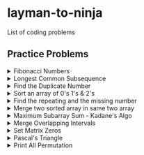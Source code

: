 # layman-to-ninja
List of coding problems

## Practice Problems

<details><summary>Fibonacci Numbers</summary>

```Java
package org.example;

import java.util.Arrays;

public class FibonacciNumber {

    public static void main(String[] args) {
        int n = 7;
        // recursive solution
        System.out.println(fib_recursive(n));

        // Dynamic programming
        int[] dp_arr = new int[n+1];
        Arrays.fill(dp_arr, -1);
        System.out.println(fib_memoization(n, dp_arr));
    }

    public static int fib_recursive(int n) {
        // base case
        if(n <= 1) return n;

        // recursive call
        return fib_recursive(n-1) + fib_recursive(n-2);
    }

    public static int fib_memoization(int n, int[] dp) {
        // base case
        if(n <= 1) return n;

        // if dp arr has value; use that
        if(dp[n] != -1) return dp[n];

        // Compute and Memoize the answer
        dp[n] = fib_memoization(n-1, dp) + fib_memoization(n-2, dp);
        return dp[n]; // first memoize; then return
    }

}

```
</details>

<details><summary>Longest Common Subsequence</summary>

##### Description

> A subsequence of a string is a new string generated from the original string with some characters (can be none) deleted without changing the relative order of the remaining characters.
> 
> For example, `"ace"` is a subsequence of `"abcde"`.
> 
> A common subsequence of two strings is a subsequence that is common to both strings.
>
> **Example**<br>
> **Input:** text1 = "abcde", text2 = "ace"
> **Output:** 3  
> **Explanation:** The longest common subsequence is "ace" and its length is 3.

Leetcode Link : [https://leetcode.com/problems/longest-common-subsequence/](https://leetcode.com/problems/longest-common-subsequence/)

##### Recursive Tree

[![](https://mermaid.ink/img/pako:eNp1VNFOwyAU_RWCD9OIZtC9rCYmk0t_QB8xBluqi21Zus7EOP9d2kLHsHYP2849l3s4B_qNc1NonOK3Vu3e0RPIBtlncynxhsORC5D4asQeLBZD1PECjFvoDAALvJwBdKCcADEwXqb_eaX2e9AlMp-6rdQOlduqSi_W67Jcr0luKtOmF8vl8m6ky8aJRjc398dOfWi02CyO6OEvzHuYOvEnPDd1bZqxzMOqxJfX9EriaTEeLAaWDX9h0cNuBgy4OXTIlOjVHJpiagEaTZh6fOFMGix6jnCGzSwrvA2cjkGFmTCXUxACi3MSNA5KsCioLAoKknFU0JIELf6QRLlwOlPoXePM7yCKDJgXHdkvqNc-5wid6ernCOb3F0UQFaIAjihzNswMy9CM9uEoJN6raFMi8ZbFKlwhY5HdIvlHFkO-Y06Z39RqDCuML7TTDl555pybrgire9UUaG-QaW7t8-yPmG2xxT714f4iToAAJYIAI8J-M5L5C33Xs06f8RIjhAmudVurbWFfSN89Yi_Bu661xKn9Waj2Q2LZ_FjeYVeoToti25kWp6Wq9ppgdejM41eTT8DIgq2yb7faoT-_UNVYiw)](https://mermaid.live/edit#pako:eNp1VNFOwyAU_RWCD9OIZtC9rCYmk0t_QB8xBluqi21Zus7EOP9d2kLHsHYP2849l3s4B_qNc1NonOK3Vu3e0RPIBtlncynxhsORC5D4asQeLBZD1PECjFvoDAALvJwBdKCcADEwXqb_eaX2e9AlMp-6rdQOlduqSi_W67Jcr0luKtOmF8vl8m6ky8aJRjc398dOfWi02CyO6OEvzHuYOvEnPDd1bZqxzMOqxJfX9EriaTEeLAaWDX9h0cNuBgy4OXTIlOjVHJpiagEaTZh6fOFMGix6jnCGzSwrvA2cjkGFmTCXUxACi3MSNA5KsCioLAoKknFU0JIELf6QRLlwOlPoXePM7yCKDJgXHdkvqNc-5wid6ernCOb3F0UQFaIAjihzNswMy9CM9uEoJN6raFMi8ZbFKlwhY5HdIvlHFkO-Y06Z39RqDCuML7TTDl555pybrgire9UUaG-QaW7t8-yPmG2xxT714f4iToAAJYIAI8J-M5L5C33Xs06f8RIjhAmudVurbWFfSN89Yi_Bu661xKn9Waj2Q2LZ_FjeYVeoToti25kWp6Wq9ppgdejM41eTT8DIgq2yb7faoT-_UNVYiw)

##### Code

```Java
package org.example;

import java.util.Arrays;

public class LongestCommonSubsequence {

    public static void main(String[] args) {

        // input
        char[] str1 = "ACD".toCharArray();
        char[] str2 = "CED".toCharArray();

        // recursive solution
        System.out.println("Recursive solution: " + lcs_rec(0,0, str1, str2));

        // Dynamic programming solution
        int[][] dp_arr = new int[str1.length][str2.length];
        Arrays.stream(dp_arr).forEach(a -> Arrays.fill(a, -1));
        System.out.println("DP solution: " + lcs_memoization(0, 0, str1, str2, dp_arr));
        Arrays.stream(dp_arr).forEach(a -> Arrays.fill(a, -1));
        System.out.println("DP Top down: " + lcs_topdown(str1.length-1, str2.length-1, str1, str2, dp_arr));
    }

    private static int lcs_rec(int i, int j, char[] str1, char[] str2) {
        // base case
        if(i >= str1.length || j >= str2.length)
            return 0;

        // when both ith and jth char matches
        if(str1[i] == str2[j])
            return 1+lcs_rec(i+1, j+1, str1, str2);

        // when ith and jth char does not match
        int left = lcs_rec(i+1, j, str1, str2);
        int right = lcs_rec(i, j+1, str1, str2);
        return Math.max(left, right);
    }

    // This method solves problem in BottomUp approach as we go from 0..n
    private static int lcs_memoization(int i, int j, char[] str1, char[] str2, int[][] dp) {
        // base case
        if(i >= str1.length || j >= str2.length)
            return 0;

        // if dp arr state has changed, use that value
        if(dp[i][j] != -1)
            return dp[i][j];

        // when both ith and jth char matches
        if(str1[i] == str2[j])
            return dp[i][j] = 1 + lcs_memoization(i+1, j+1, str1, str2, dp);

        // when ith and jth char does not match
        int left = lcs_memoization(i+1, j, str1, str2, dp);
        int right = lcs_memoization(i, j+1, str1, str2, dp);
        return dp[i][j] = Math.max(left, right);
    }

    private static int lcs_topdown(int i, int j, char[] str1, char[] str2, int[][] dp) {
        // base case
        if(i < 0 || j < 0)
            return 0;

        // if dp arr state has changed, use that value
        if(dp[i][j] != -1)
            return dp[i][j];

        // when both ith and jth char matches
        if(str1[i] == str2[j])
            return dp[i][j] = 1 + lcs_memoization(i-1, j-1, str1, str2, dp);

        // when ith and jth char does not match
        int left = lcs_memoization(i-1, j, str1, str2, dp);
        int right = lcs_memoization(i, j-1, str1, str2, dp);
        return dp[i][j] = Math.max(left, right);
    }

}
```

> **Recursive solution:** O(n.2^m), where m is the length of the first string and n is the length of the second string.<br>
> **Dynamic Programming:** O(n*m)
</details>

<details>
<summary>Find the Duplicate Number</summary>

##### Description
> Given array of `n+1` numbers contains `[1,n]` inclusive and there is only single repeated number
>
> Example:
> Input: nums = [1,3,4,2,2]
> Output: 2

Leetcode link: [https://leetcode.com/problems/find-the-duplicate-number/](https://leetcode.com/problems/find-the-duplicate-number/)

Exxplnation video: [https://www.youtube.com/watch?v=32Ll35mhWg0&ab_channel=takeUforward](https://www.youtube.com/watch?v=32Ll35mhWg0&ab_channel=takeUforward)

##### Code

```Java
package org.example;

import java.util.Arrays;
import java.util.NoSuchElementException;

public class FindDuplicateNumber {

    public static void main(String[] args) {
        int[] arr = {1,3,5,2,8,4,7,6,7};
        System.out.println("Optimal solution with linkedlist " +
                "slow and fast pointer :" + findDuplicate(arr));
        System.out.println("Brute force solution with sorting: " + findDuplicate_brute_force(arr));
        System.out.println("Hash frequency count solution: " + findDuplicate_hash_frequency(arr));
    }

    private static int findDuplicate(int[] arr) {
        int slowPtr = arr[0];
        int fastPtr = arr[0];

        do {    // first collision in loop
            slowPtr = arr[slowPtr];
            fastPtr = arr[arr[fastPtr]];
        } while (slowPtr != fastPtr);

        // meet at the start of loop to find duplicate
        fastPtr = arr[0];
        while (slowPtr != fastPtr) {
            slowPtr = arr[slowPtr];
            fastPtr = arr[fastPtr];
        }
        return slowPtr;
    }

    private static int findDuplicate_brute_force(int[] arr) {
        Arrays.sort(arr);
        for(int i=0; i<arr.length-1; i++) {
            if(arr[i] == arr[i+1]) {
                return arr[i];
            }
        }
        throw new NoSuchElementException("No duplicate found");
    }

    private static int findDuplicate_hash_frequency(int[] arr) {
        int[] freq = new int[arr.length];
        Arrays.fill(freq, 0);
        for(int num: arr) {
            freq[num]++;
        }
        for(int i=0; i<freq.length; i++) {
            if(freq[i] == 2)
                return i;
        }
        throw new NoSuchElementException("No duplicate found");
    }
}
```
</details>

<details>
<summary>
Sort an array of 0's 1's & 2's</summary>

##### Description

> Given array of n elements with 0, 1 and 2. Sort the array in single pass.
> 
> This is variation of Dutch National Flag Algorithm using which we can find solution in O(N) time.
> 
> Example:
> 
> Input: nums = [2,0,2,1,1,0]
> 
> Output: [0,0,1,1,2,2]

Leetcode link: [https://leetcode.com/problems/sort-colors/](https://leetcode.com/problems/sort-colors/)

Explnation video: [https://www.youtube.com/watch?v=oaVa-9wmpns&t=412s&ab_channel=takeUforward](https://www.youtube.com/watch?v=oaVa-9wmpns&t=412s&ab_channel=takeUforward)

##### Solution

Dutch National Flag Algorithm

![Color Sort Image - check in resource folder](https://share.sketchpad.app/22/07a-1ebb-1aea9d.png "Color Sort Algo")

##### Code

```Java
package org.example;

import java.util.Arrays;

public class SortColors {

    public static void main(String[] args) {
        int[] arr = {0,0,1,2,0,1,0,1,1,1,2,1,0};
        sortByBruteForce(arr);
        System.out.println();
        sortByCounting(arr);
        System.out.println();
        sortByDutchNationalFlagAlgo(arr);
    }

    private static void swap(int[] arr, int i, int j) {
        int tmp = arr[i];
        arr[i] = arr[j];
        arr[j] = tmp;
    }

    // single pass solution
    private static void sortByDutchNationalFlagAlgo(int[] arr) {
        int low = 0;
        int high = arr.length-1;
        int mid = 0;
        while(mid <= high) {
            switch (arr[mid]) {
                case 0 : {
                    swap(arr, low, mid);
                    low++;
                    mid++;
                    break;
                }
                case 1 : {
                    mid++;
                    break;
                }
                case 2 : {
                    swap(arr, mid, high);
                    high--;
                }
            }
        }
        for(int i: arr) {
            System.out.print(i + " ");
        }
    }

    private static void sortByBruteForce(int[] arr) {
        Arrays.sort(arr);
        for(int i: arr) {
            System.out.print(i + " ");
        }
    }

    // double pass solution O(2N)
    private static void sortByCounting(int[] arr) {
        int cnt_0s = 0;
        int cnt_1s = 0;
        int cnt_2s = 0;
        for(int i: arr) {
            if(i == 0) {
                cnt_0s++;
                continue;
            }
            if(i == 1) {
                cnt_1s++;
                continue;
            }
            cnt_2s++;
        }
        while(cnt_0s != 0 || cnt_1s != 0 || cnt_2s != 0) {
            if(cnt_0s != 0) {
                cnt_0s--;
                System.out.print(0 + " ");
                continue;
            }
            if(cnt_1s != 0) {
                cnt_1s--;
                System.out.print(1 + " ");
                continue;
            }
            cnt_2s--;
            System.out.print(2 + " ");
        }
    }
}
```
</details>

<details>
<summary>
Find the repeating and the missing number
</summary>

##### Description

> Given an unsorted array of size n. Array elements are in the range from 1 to n. One number from set {1, 2, …n} is missing and one number occurs twice in the array. Find these two numbers.
> 
> Example :
> 
> Input: arr[] = {4, 3, 6, 2, 1, 1}
> 
> Output: Missing = 5, Repeating = 1

GFG Problem link: [https://www.geeksforgeeks.org/find-a-repeating-and-a-missing-number/](https://www.geeksforgeeks.org/find-a-repeating-and-a-missing-number/)

Explanation video: [https://www.youtube.com/watch?v=5nMGY4VUoRY&ab_channel=takeUforward](https://www.youtube.com/watch?v=5nMGY4VUoRY&ab_channel=takeUforward)

##### Solution

Method 1 : Sorting

Approach:
Sort the input array. Traverse the array and check for missing and repeating.

Time Complexity: `O(nLogn)`

Note that after sorting, to find missing and repeating number in single pass is not that simple and intuitive. Do check for corner cases. Check the implementation and verify if that indeed find correct result.

![Repeating and missing number algo - check resource folder](https://share.sketchpad.app/22/89a-49a9-d4d5c0.png "Repeating and MissingNumber_sort image")

Code:

Input: `int[] arr = {4, 3, 6, 2, 1, 1};`

```Java
    private static void printTwoNumberBySorting(int[] arr) {
        System.out.println("Print by sorting");
        Arrays.sort(arr);
        for(int idx=1,arr_idx=0 ; arr_idx < arr.length;) {
            if(arr[arr_idx] != idx) {
                if(arr[arr_idx] < idx) {
                    System.out.println("Repeating Number: " + arr[arr_idx]);
                    arr_idx++;
                } else {
                    System.out.println("Missing Number: " + idx);
                    idx++;
                }
            } else {
                idx++;
                arr_idx++;
            }
        }
    }
```

Method 2: Print by Hash Frequency- counting

Time Complexity: O(n)

Auxiliary Space: O(n)

```Java
    private static void printTwoNumberByHashFrequency(int[] arr) {
        System.out.println("Print by hash frequency");
        int[] freq_arr = new int[arr.length+1];
        Arrays.fill(freq_arr, 0);
        for(int num: arr) {
            freq_arr[num]++;
        }
        for(int i=1; i<freq_arr.length; i++) {
            if(freq_arr[i] == 2)
                System.out.println("Repeating Number: " + i);
            if(freq_arr[i] == 0)
                System.out.println("Missing Number: " + i);
        }
    }
```

Method 3: Solve by equation

Approach:

- Let `x` be the missing and `y` be the repeating element.
- Get the sum of all numbers using formula `S = n(n+1)/2`
- Get sum of all number squares `S^2 = n(n+1)(2n+1)/6`
- The above two steps give us two equations, we can solve the equations and get the values of `x` and `y`.

In actual `arr` sum `x` will not be there and `y` will be there twice.

suppose give `arr` = `{2, 3, 3, 1, 4}` => 3 is repeating and 5 is missing 

So, `x - y` = `S - arr_sum` ((1+2+3+4+5) - (2+3+3+1+4))
`x - y` = 5 - 3 = 2

`x^2 - y^2` = `S^2 - arr_square_sum` ((1^2+2^2+3^2+4^2+5^2) - (2^2+3^2+3^2+1^2+4^2))
`(x+y)(x-y)` = 5^2 - 3^2 = 25 - 9 = 16

we can replace `x-y` value in above equation

`x+y` = 16/2 = 8

now,

`x-y` = 2

`x+y` = 8

`2x` = 10, `x` = 5, `y` = 3

Time Complexity: `O(n)`

Code

```Java
    private static void printTwoNumberByEquation(int[] arr) {
        System.out.println("Print by equation");
        int n = arr.length;
        long sum = ((long) n *(n+1))/2;
        long square_sum = (n*(n+1)*((2L *n)+1))/6;

        long arr_sum = Arrays.stream(arr).sum();
        long arr_square_sum = Arrays.stream(arr).map(num -> num * num).sum();

        long x_min_y = sum - arr_sum;
        long x_plus_y = (square_sum - arr_square_sum)/x_min_y;

        long x = (x_plus_y + x_min_y)/2;
        long y = x - x_min_y;
        System.out.println("Repeating Number: " + y);
        System.out.println("Missing Number: " + x);
    }
```

Method 4 : Use XOR operation

> XOR operation return `true` only if either condition is true, not both true and not both false. So, 1 and 0 gives 1 other is 0 and 1 gives 1
>
> Also note, number's XOR with self gives `0` as all bit cancel each other. `3^3 = 0`

Approach:

- Let x and y be the desired output elements.
- Calculate XOR of all the array elements.

`XOR = arr[0]^arr[1]^arr[2]…..arr[n-1]`

- XOR the result with all numbers from 1 to n

`XOR = XOR^1^2^…..^n`

- In the result `XOR`, all elements would nullify each other except `x` and `y`. All the bits that are set in `XOR` will be set in either `x` or `y`. So if we take any set bit (We have chosen the rightmost set bit in code) of `XOR` and divide the elements of the array in two sets – one set of elements with same bit set and other set with same bit not set. By doing so, we will get `x` in one set and `y` in another set. Now if we do XOR of all the elements in first set, we will get `x`, and by doing same in other set we will get `y`.
- We put array elements in 2 buckets based on set bit and then again put all elements from 1...n in 2 buckets. So, each bucket cancel all elements except `x` and `y`. As same number XOR cancel each other and gives 0

First 2 XOR operation is just to find set bit position and we took right most set bit

Time Complexity: `O(5n)` as we iterate 5 times i.e `O(n)`

```Java
    private static void printTwoNumberByXOR(int[] arr) {
        System.out.println("Print by XOR");
        int xor_all = 0;

        // get XOR of all arr elements
        for (int i : arr) {
            xor_all ^= i;
        }

        // XOR the above with numbers from 1 to n
        for(int i=1; i<=arr.length; i++) {
            xor_all ^= i;
        }

        int set_bit_no = xor_all & -xor_all;
        int x = 0;
        int y = 0;

        // now divide arr elements in two baskets based on set bit
        for (int j : arr) {
            if ((j & set_bit_no) != 0) {
                x ^= j;
            } else {
                y ^= j;
            }
        }

        for(int i=1; i<=arr.length; i++) {
            if((i & set_bit_no) != 0) {
                x ^= i;
            } else {
                y ^= i;
            }
        }

        // to figure out which one is missing and which one is repeating
        int x_count = 0;
        for(int num: arr) {
            if(num == x) {
                x_count++;
            }
        }
        if(x_count == 2) {
            System.out.println("Repeating Number: " + x);
            System.out.println("Missing Number: " + y);
        } else {
            System.out.println("Repeating Number: " + y);
            System.out.println("Missing Number: " + x);
        }
    }
```

</details>

<details>
<summary>Merge two sorted array in same two array</summary>

##### Description

> Given two sorted arrays, we need to merge them in O((n+m)*log(n+m)) time with O(1) extra space into a sorted array, when n is the size of the first array, and m is the size of the second array.
> 
> Exmple:
> 
> int[] arr1 = {34,35,36,37};
> 
> int[] arr2 = {3,4,5};
> 
> Output: 
> 3 4 5 34
> 
> 35 36 37

GFG problem link: [https://www.geeksforgeeks.org/efficiently-merging-two-sorted-arrays-with-o1-extra-space/](https://www.geeksforgeeks.org/efficiently-merging-two-sorted-arrays-with-o1-extra-space/)

Explanation video: [https://www.youtube.com/watch?v=hVl2b3bLzBw&t=431s&ab_channel=takeUforward](https://www.youtube.com/watch?v=hVl2b3bLzBw&t=431s&ab_channel=takeUforward)

##### Solution

Approach 1 : Selection sort on both array. As both are sorted; compare element from first array with first element of second array and swap if required and sort second array after every swap to keep both array sorted all the time.

Approach 2 : Shellsort - h-sorted array. Here we used h = n/2 and for odd n value we kept h = n/2 + n%2. Shellsort is extension of Insertion sort only, here we try to compare with h distance element instead of next element in array to reduce inversion pair in array. 

##### Code

```Java
package org.example;

public class MergeTwoArrWithConstantSpace {

    public static void main(String[] args) {
        int[] arr1 = {34,35,36,37};
        int[] arr2 = {3,4,5};
        sortTwoArrWithInsertionSort(arr1, arr2);
        printArray(arr1, arr2);
        int[] arr3 = {34,35,36,37};
        int[] arr4 = {3,4,5};
        sortTwoArrWithGapMethod_shellsort(arr3, arr4);
        printArray(arr3, arr4);
    }

    private static void sortTwoArrWithGapMethod_shellsort(int[] arr1, int[] arr2) {
        int n = arr1.length;
        int m = arr2.length;

        int h = (n+m)/2 + (n+m)%2;
        int i, j;
        while(h > 0) { // h-sort the array to swap long distance element

            // compare ele in first arr
            for(i = 0; i+h < n; i++) {
                if(arr1[i] > arr1[i+h]) {
                    int tmp = arr1[i];
                    arr1[i] = arr1[i+h];
                    arr1[i+h] = tmp;
                }
            }

            // compare ele in second arr
            for(j = h>n ? h-n : 0; i < n && j < m; i++,j++) {
                if(arr1[i] > arr2[j]) {
                    int tmp = arr1[i];
                    arr1[i] = arr2[j];
                    arr2[j] = tmp;
                }
            }

            // if we haven't checked all second arr elements
            if(j < m) {
                for(j = 0; j+h < m; j++) {
                    if(arr2[j] > arr2[j+h]) {
                        int tmp = arr2[j];
                        arr2[j] = arr2[j+h];
                        arr2[j+h] = tmp;
                    }
                }
            }
            h = h == 1 ? 0 : h/2 + h%2; // return 0 for h == 1 else infinite loop
        }
    }

    private static void sortTwoArrWithInsertionSort(int[] arr1, int[] arr2) {
        int n = arr1.length;
        int m = arr2.length;

        // apply Insertion sort logic
        for(int i = 0; i < n; i++) {
            if(arr1[i] > arr2[0]) { // comparing only with first ele as both arrays are sorted
                int tmp = arr1[i];
                arr1[i] = arr2[0];
                arr2[0] = tmp;
            }

            // sort second array if not sorted
            for(int j=1; j < m && arr2[j] < arr2[j-1]; j++) {
                int tmp = arr2[j];
                arr2[j] = arr2[j-1];
                arr2[j-1] = tmp;
            }
        }
    }

    private static void printArray(int[] arr1, int[] arr2) {
        // print the sorted arr 1
        for(int num: arr1) {
            System.out.print(num + " ");
        }
        System.out.println();
        // print the sorted arr 2
        for(int num: arr2) {
            System.out.print(num + " ");
        }
        System.out.println();
    }
}
```
</details>

<details>
<summary>
Maximum Subarray Sum - Kadane's Algo
</summary>

##### Description

> Given an integer array `nums`, find the contiguous subarray (containing at least one number) which has the largest sum and return its sum.
>
> A subarray is a contiguous part of an array.
> 
> Exmaple
> 
> Input: nums = [-2,1,-3,4,-1,2,1,-5,4]
> 
> Output: 6
> 
> Explanation: [4,-1,2,1] has the largest sum = 6.

Leetcode problem link: [https://leetcode.com/problems/maximum-subarray/](https://leetcode.com/problems/maximum-subarray/)

Explanation video : [https://www.youtube.com/watch?v=w_KEocd__20&t=167s&ab_channel=takeUforward](https://www.youtube.com/watch?v=w_KEocd__20&t=167s&ab_channel=takeUforward)

##### Solution

![Kadane's Algorithm](src/main/resources/img/Kadanes-algo.jpeg "Kadane's Algorithm")

##### Code

```Java
package org.example;

public class MaximumSubArraySum {

    public static void main(String[] args) {
        int[] arr = {-2,1,-3,4,-1,2,1,-5,4};
        System.out.println("Maximum subarray sum, Kadane's method: " +
                maxSubArraySum_Kadanes_algo(arr));
        System.out.println("Brute force approach: " +
                maxSubArraySum_bruteforce(arr));
    }

    private static int maxSubArraySum_Kadanes_algo(int[] arr) {
        int sum = 0;
        int max = arr[0];
        for(int num: arr) {
            sum += num;
            if(sum > max) max = sum;
            if(sum < 0) sum = 0;
        }
        return max;
    }

    private static int maxSubArraySum_bruteforce(int[] arr) {
        int max = 0;
        for(int i=0; i<arr.length; i++) {
            int sum = 0;
            for(int j=i; j<arr.length; j++) {
                sum += arr[j];
                max = Math.max(max, sum);
            }
        }
        return max;
    }
}
```
</details>

<details>
<summary>Merge Overlapping Intervals</summary>

##### Description
> Given an array of `intervals` where `intervals[i] = [start, end]`, merge all overlapping intervals, and return an array of the non-overlapping intervals that cover all the intervals in the input.

Example 1

> Input: intervals = [[1,3],[2,6],[8,10],[15,18]]
> 
> Output: [[1,6],[8,10],[15,18]]
> 
> Explanation: Since intervals [1,3] and [2,6] overlaps, merge them into [1,6].

Example 2

> Input: intervals = [[1,4],[4,5]]
> 
> Output: [[1,5]]
> 
> Explanation: Intervals [1,4] and [4,5] are considered overlapping.

Leetcode problem link: [https://leetcode.com/problems/merge-intervals/](https://leetcode.com/problems/merge-intervals/)

Explanation video : [https://www.youtube.com/watch?v=2JzRBPFYbKE&ab_channel=takeUforward](https://www.youtube.com/watch?v=2JzRBPFYbKE&ab_channel=takeUforward)

##### Code

```Java
package org.example;

import java.util.ArrayList;
import java.util.Arrays;
import java.util.Comparator;
import java.util.List;

public class MergeIntervals {

    public static void main(String[] args) {
        int[][] input = {{1,4}, {2,6}, {11,12}, {9,11}, {15,18}, {16,17}};
        int[][] output = mergeInterval(input);
        for(int[] arr : output) {
            System.out.print("(" + arr[0] + "," + arr[1] + ") ");
        }
    }

    private static int[][] mergeInterval(int[][] intervals) {
        List<int[]> result = new ArrayList<>();

        if(intervals == null || intervals.length == 0) {
            return result.toArray(new int[0][]);
        }

        Arrays.sort(intervals, Comparator.comparingInt(a -> a[0]));
        int start = intervals[0][0];
        int end = intervals[0][1];

        for(int[] arr: intervals) {
            if(arr[0] <= end)
                end = Math.max(end, arr[1]);
            else {
                result.add(new int[]{start, end});
                start = arr[0];
                end = arr[1];
            }
        }
        result.add(new int[]{start, end}); // add the last merged pair
        return result.toArray(new int[0][]);
    }
}
```
</details>

<details>
<summary>Set Matrix Zeros</summary>

##### Description

> Given an `m x n` integer matrix `matrix`, if an element is `0`, set its entire row and column to `0`'s.
>
> Example:
> 
> Input: matrix = 
> 
> [[1,1,1],
> 
>  [1,0,1],
> 
>  [1,1,1]]
> 
> Output: 
> 
> [[1,0,1],
> 
> [0,0,0],
> 
> [1,0,1]]

Leetcode problem link: [https://leetcode.com/problems/set-matrix-zeroes/](https://leetcode.com/problems/set-matrix-zeroes/)

Explanation video: [https://www.youtube.com/watch?v=M65xBewcqcI&ab_channel=takeUforward](https://www.youtube.com/watch?v=M65xBewcqcI&ab_channel=takeUforward)

##### Solution

1) Brute-force approach:

- traverse the matrix and check if any element is `0` - set entire row and column elements as -1.
- do not change any other `0` to `-1` while marking row and column
- iterate again and update all `-1` entry to `0`
- we assume given input matrix contains only `+ve` values else instead of `-1` choose any other value which is not present in matrix

![Set Matrix Zero - Brute force solution](src/main/resources/img/SetMatrixZero_bruteForce.png "Brute-force Solution")

Time Complexity: `O(m*n) * O(m+n)`

Space Complexity: O(1)

2) Brute-force optimization approach(with extra space):

 - to optimize further, we take 2 arrays of size rows and columns respectively. 
 - approach will be similar to the solution 1, traverse the `matrix` and for every `0` entry in matrix update `row` and `column` array's respective entry with `-1`.
 - here, we choose `-1` and not `0` as to avoid `row` and `column` array initialization with dummy values. As Java initialize both with `0`s.
 - traverse matrix again and for every index check respective `row` and `column` array entry, if any of them contain value `-1`, set matrix value as `0`

![Set Matrix Zero - Brute force optimal](src/main/resources/img/SetMatrixZero-bruteforce-optimal.png "Brute-force optimization solution")

Time Complexity: `O(n*m) + O(n*m)` = `O(2*n*m)` = `O(n*m)`

Space Complexity: `O(n) + O(m)` for taking 2 extra array

3) Optimal Approach (take those extra space inside matrix 1st row,column):

![Set Matrix Zero - Optimal](src/main/resources/img/SetMatrixZero_optimal.png "Optimal Solution")

Time Complexity: `O(2*n*m)` as we traverse twice

Space Complexity: `O(1)`

##### Code

```Java
package org.example;

import java.util.Arrays;

public class SetMatrixZeroes {

    public static void main(String[] args) {
        int[][] arr_input1 = {
                {1,1,1},
                {1,0,1},
                {1,1,1}
        };
        int[][] arr_input2 = Arrays.stream(arr_input1).map(int[]::clone).toArray(int[][]::new);
        int[][] arr_input3 = Arrays.stream(arr_input1).map(int[]::clone).toArray(int[][]::new);
        setZerosBruteforce(arr_input1);
        printMatrix(arr_input1);
        setZeroBruteforce_optimal(arr_input2);
        printMatrix(arr_input2);
        setZeros(arr_input3);
        printMatrix(arr_input3);
    }

    private static void setZeros(int[][] matrix) {
        boolean top_corner_flag = false;
        for(int i=0; i<matrix.length; i++) {
            if(matrix[i][0] == 0) top_corner_flag = true;
            for(int j=1; j<matrix[i].length; j++)
                if (matrix[i][j] == 0)
                    matrix[i][0] = matrix[0][j] = 0;
        }

        // traverse in reverse order
        for(int i=matrix.length-1; i>=0; i--) {
            for (int j=matrix[i].length-1; j>=1; j--)
                if(matrix[i][0] == 0 || matrix[0][j] == 0)
                    matrix[i][j] = 0;
            if(top_corner_flag) matrix[i][0] = 0;
        }
    }

    private static void setZeroBruteforce_optimal(int[][] matrix) {
        int[] row = new int[matrix.length];
        int[] column = new int[matrix[0].length]; // atleast 1 row will be there as per given constraints

        for(int i=0; i<matrix.length; i++) {
            for(int j=0; j<matrix[i].length; j++) {
                if(matrix[i][j] == 0) {
                    row[i] = -1; column[j] = -1;
                }
            }
        }

        for(int i=0; i<matrix.length; i++) {
            for(int j=0; j<matrix[i].length; j++) {
                if(row[i] == -1 || column[j] == -1)
                    matrix[i][j] = 0;
            }
        }
    }

    private static void setZerosBruteforce(int[][] matrix) {
        for(int i=0; i< matrix.length; i++) {
            for(int j=0; j<matrix[i].length; j++) {
                if(matrix[i][j] == 0) {
                    for(int row=0; row<matrix.length; row++) {
                        if(matrix[row][j] != 0) matrix[row][j] = -1;
                    }
                    for(int col=0; col<matrix[i].length; col++) {
                        if(matrix[i][col] != 0) matrix[i][col] = -1;
                    }
                }
            }
        }

        for(int i=0; i<matrix.length; i++)
            for(int j=0; j<matrix[i].length; j++)
                if(matrix[i][j] == -1) matrix[i][j] = 0;
    }

    private static void printMatrix(int[][] arr) {
        for(int[] a: arr) {
            for(int num: a) {
                System.out.print(num + " ");
            }
            System.out.println();
        }
    }
}
```
</details>

<details>
<summary>Pascal's Triangle</summary>

##### Description

> Given an integer numRows, return the first numRows of Pascal's triangle.
>
> In Pascal's triangle, each number is the sum of the two numbers directly above it as shown:

![Pascal's Triangle](https://upload.wikimedia.org/wikipedia/commons/0/0d/PascalTriangleAnimated2.gif "Pascal's Triangle wiki image")

##### Code

```Java
package org.example;

public class PascalTriangle {

    public static void main(String[] args) {
        int[][] pascal = pascalTriangle(5);
        for(int[] arr: pascal) {
            for(int ele: arr) {
                System.out.print(ele + " ");
            }
            System.out.println();
        }
    }

    private static int[][] pascalTriangle(int num) {
        int[][] result = new int[num][];
        int[] row, prev_row = new int[1];
        for(int i=0; i<num; i++) {
            row = new int[i+1];
            for(int j=0; j<=i; j++) {
                if(j==0 || j==i)
                    row[j] = 1;
                else
                    row[j] = prev_row[j-1] + prev_row[j];
            }
            prev_row = row;
            result[i] = row;
        }
        return result;
    }
}
```
</details>

<details>
<summary>Print All Permutation</summary>

##### Description

> Given input string or Input list or Input array - print all permutation of it.
>
> Example:
> Input: "ABC"
>
> Output:
> 
> ABC
ACB
BAC
BCA
CAB
CBA

##### Explanation:

Here is how we do it manually for input "DOG".
- Let’s take the first letter of our string input it in our memory: `D`
- Now, let’s take the remaining letters: `O`, `G`
- Let’s make one word by taking the remaining letters, and then add them to our first letter, one by one: `D` + `OG`, and `D` + `GO`. So we now have 2 permutations: `DOG` and `DGO`.
- Let’s move on to the second letter: `O`, and take the remaining letter and set them aside: `D` and `G`.
- Let’s make another permutation of those: `O` + `DG` and `O` + `GD`. Now we have 4 permutations: `DOG`, `DGO`, `ODG`, `OGD`.
- Now let’s tackle the last letter: `G`. And set aside the remaining letters: `D` and `O`.
- Let’s make permutation of that: `G` + `DO` and `G` + `OD`. Now we have 6 permutations: `DOG`, `DGO`, `ODG`, `OGD`, `GDO`, `GOD`.
- We’d now just have to return all these combinations in an array.

Above explanation quoted from blog: [https://medium.com/swlh/step-by-step-guide-to-solving-string-permutation-using-recursion-in-javascript-a11d098d5b83](https://medium.com/swlh/step-by-step-guide-to-solving-string-permutation-using-recursion-in-javascript-a11d098d5b83)

Let's implement same in Java for String input. As Strings are immutable in Java so any concat operation on String will generate new String. So, in case of Recursive call we can treat it as local parameter variable. Check below 2 implementation, #1 with String input and #2 with List<Integer>. In #2 we need create new object of `List<Integer>` for every recursive call.

1) String implementation

```Java
permute_str("", "ABC");
```

```Java
private static void permute_str(String prefix, String str) {
    int n = str.length();
    if(n == 0) System.out.println(prefix);
    else {
        for(int i=0; i<n; i++)
            permute_str(prefix + str.charAt(i), str.substring(0, i) + str.substring(i + 1, n));
    }
}
```

2) List<Integer> as param (can be any list of object)

```Java 
permute_list(new ArrayList<>(), new ArrayList<>(Arrays.asList(1,2)));
```

```Java
private static void permute_list(List<Integer> prefixList, List<Integer> list) {
    int n = list.size();
    if(n == 0) System.out.println(Arrays.toString(prefixList.toArray()));
    else {
        for(int i=0; i<n; i++) {
            // create new lists for next iteration
            List<Integer> newPrefList = new ArrayList<>(prefixList);
            List<Integer> newList = new ArrayList<>(list);

            newPrefList.add(newList.get(i));
            newList.remove(i);

            permute_list(newPrefList, newList);
        }
    }
}
```

Above #2 is same as #1 implementation, we take one element common and call recursive method to fetch permutation of `n-1` elements. Note, we created new list for each recursive call. 

This implementation are not the most efficient one in terms of time and space complexity but that is not our intention for above code. Above is to develop intuition about recursive call inside loop iteration.

Also read below stackoverflow answer:

> To use recursion effectively in design, you solve the problem by assuming you've already solved it. The mental springboard for the current problem is "if I could calculate the permutations of `n-1` characters, then I could calculate the permutations of `n` characters by choosing each one in turn and appending the permutations of the remaining `n-1` characters, which I'm pretending I already know how to do".
> 
> Then you need a way to do what's called "bottoming out" the recursion. Since each new sub-problem is smaller than the last, perhaps you'll eventually get to a sub-sub-problem that you REALLY know how to solve.
> 
> In this case, you already know all the permutations of ONE character - it's just the character. So you know how to solve it for `n=1` and for every number that's one more than a number you can solve it for, and you're done. This is very closely related to something called mathematical induction.

Link to answer: [https://stackoverflow.com/a/7540364](https://stackoverflow.com/a/7540364)

Above 2 implementation if we stare at the code for some time eventually it will be obvious. But if you google for 'print all permutation' implementation, most quoted solution is as below:

```Java 
permute(Arrays.asList(1,2), 0);
```

```Java
private static void permute(List<Integer> list, int k) {
    for(int i=k; i<list.size(); i++) {
        Collections.swap(list, i, k);
        permute(list, k+1);
        Collections.swap(list, k, i);
    }
    if(k == list.size()-1) {
        System.out.println(Arrays.toString(list.toArray()));
    }
}
```

Above code is doing same as the algorithm steps mentioned above, but it does that by swapping elements on the same list (we could use Array also).

Another thing to note here, `swap()` call before permutation is to actually swap the given list element and `swap()` call after permutation call is to undo the above first `swap()` done before so that for next iteration - **for the same recursive call level** - we get back the input list as given on the initial invocation.

##### Recursive call walkthrough with println statements

    ============WE ARE IN RECURSION========= with k = 0======
    ===========ITERATION=========== i = 0
    
        ============WE ARE IN RECURSION========= with k = 1======
        ===========ITERATION=========== i = 1

            ============WE ARE IN RECURSION========= with k = 2======
            Out of the for loop...
            ********Remove Call Stack=******** with k = 2***********

        ============WE ARE BACK IN RECURSION========= with k = 1======
        
        Out of the for loop...
        Printing Arr : ########## OUTPUT ###########
        [1, 2] 
        ********Remove Call Stack=******** with k = 1***********
        
    ============WE ARE BACK IN RECURSION========= with k = 0======
    
    ===========ITERATION=========== i = 1
    BEFORE permute: swap i: 1, k: 0 - arr :[2, 1]
        ============WE ARE IN RECURSION========= with k = 1======
        ===========ITERATION=========== i = 1
        
            ============WE ARE IN RECURSION========= with k = 2======
            Out of the for loop...
            ********Remove Call Stack=******** with k = 2***********
            
        ============WE ARE BACK IN RECURSION========= with k = 1======

        Out of the for loop...
        Printing Arr : ########## OUTPUT ###########
        [2, 1]
        ********Remove Call Stack=******** with k = 1***********

    ============WE ARE BACK IN RECURSION========= with k = 0======
    AFTER permute: swap i: 1, k: 0 - arr :[1, 2]
    Out of the for loop...
    ********Remove Call Stack=******** with k = 0***********

Above walk-through is for input `[1,2]`. Note how we are swapping elements before generating output and later swap it back before next iteration, which you can see at last line, code reverts `[2,1]` to `[1,2]`. That can be observed, and it will more obvious if you run code with input `[1,2,3]`.

Recursion is something that computers can do but Human can not and that's why it is very difficult to wrap our head around some code like above. At least I could not. We can prove it works, and we can debug and check that it works but when writing any new solution for any problem it is not very intuitive to come up with recursive solution.

Code with above println statements:

```Java 
permute(Arrays.asList(1,2), 0);
```

```Java
private static void permute(List<Integer> list, int k) {
    System.out.println("============WE ARE IN RECURSION========= with k = " + k + "======");
    for(int i=k; i<list.size(); i++) {
        System.out.println("===========ITERATION=========== i = " + i);
        Collections.swap(list, i, k);
        System.out.println(i != k ?
                "BEFORE permute: swap i: " + i + ", k: " + k + " - arr :" + Arrays.toString(list.toArray())
                : "");
        permute(list, k+1);
        System.out.println("============WE ARE BACK IN RECURSION========= with k = " + k + "======");
        Collections.swap(list, k, i);
        System.out.println(i != k ?
                "AFTER permute: swap i: " + i + ", k: " + k + " - arr :" + Arrays.toString(list.toArray())
                : "");
    }
    System.out.println(" Out of the for loop...");
    if(k == list.size()-1) {
        System.out.println(" Printing Arr : ");
        System.out.println(Arrays.toString(list.toArray()));
    }
    System.out.println("********Remove Call Stack=******** with k = " + k+"***********\n");
}
```
</details>